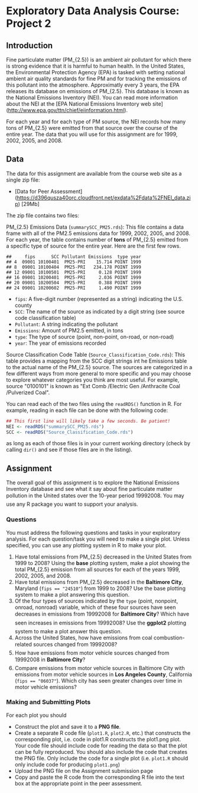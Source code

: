 Exploratory Data Analysis Course: Project 2
========================================================


Introduction
-------------

Fine particulate matter (PM_{2.5}) is an ambient air pollutant for which there is strong evidence that it is harmful to human health. In the United States, the Environmental Protection Agency (EPA) is tasked with setting national ambient air quality standards for fine PM and for tracking the emissions of this pollutant into the atmosphere. Approximatly every 3 years, the EPA releases its database on emissions of PM_{2.5}. This database is known as the National Emissions Inventory (NEI). You can read more information about the NEI at the [EPA National Emissions Inventory web site] (http://www.epa.gov/ttn/chief/eiinformation.html).

For each year and for each type of PM source, the NEI records how many tons of PM_{2.5} were emitted from that source over the course of the entire year. The data that you will use for this assignment are for 1999, 2002, 2005, and 2008.

Data
---------

The data for this assignment are available from the course web site as a single zip file:

* [Data for Peer Assessment] (https://d396qusza40orc.cloudfront.net/exdata%2Fdata%2FNEI_data.zip) [29Mb]

The zip file contains two files:

PM_{2.5} Emissions Data (``summarySCC_PM25.rds``): This file contains a data frame with all of the PM2.5 emissions data for 1999, 2002, 2005, and 2008. For each year, the table contains number of **tons** of PM_{2.5} emitted from a specific type of source for the entire year. Here are the first few rows.


```
##     fips      SCC Pollutant Emissions  type year
## 4  09001 10100401  PM25-PRI    15.714 POINT 1999
## 8  09001 10100404  PM25-PRI   234.178 POINT 1999
## 12 09001 10100501  PM25-PRI     0.128 POINT 1999
## 16 09001 10200401  PM25-PRI     2.036 POINT 1999
## 20 09001 10200504  PM25-PRI     0.388 POINT 1999
## 24 09001 10200602  PM25-PRI     1.490 POINT 1999
```


* ``fips``: A five-digit number (represented as a string) indicating the U.S. county
* ``SCC``: The name of the source as indicated by a digit string (see source code classification table)
* ``Pollutant``: A string indicating the pollutant
* ``Emissions``: Amount of PM2.5 emitted, in tons
* ``type``: The type of source (point, non-point, on-road, or non-road)
* ``year``: The year of emissions recorded

Source Classification Code Table (``Source_Classification_Code.rds``): This table provides a mapping from the SCC digit strings int he Emissions table to the actual name of the PM_{2.5} source. The sources are categorized in a few different ways from more general to more specific and you may choose to explore whatever categories you think are most useful. For example, source "0100101" is known as "Ext Comb /Electric Gen /Anthracite Coal /Pulverized Coal".

You can read each of the two files using the ``readRDS()`` function in R. For example, reading in each file can be done with the following code:


```r
## This first line will likely take a few seconds. Be patient!
NEI <- readRDS("summarySCC_PM25.rds")
SCC <- readRDS("Source_Classification_Code.rds")
```


as long as each of those files is in your current working directory (check by calling ``dir()`` and see if those files are in the listing).

Assignment
---------------

The overall goal of this assignment is to explore the National Emissions Inventory database and see what it say about fine particulate matter pollution in the United states over the 10-year period 19992008. You may use any R package you want to support your analysis.

### Questions

You must address the following questions and tasks in your exploratory analysis. For each question/task you will need to make a single plot. Unless specified, you can use any plotting system in R to make your plot.

1. Have total emissions from PM_{2.5} decreased in the United States from 1999 to 2008? Using the **base** plotting system, make a plot showing the total PM_{2.5} emission from all sources for each of the years 1999, 2002, 2005, and 2008.
2. Have total emissions from PM_{2.5} decreased in the **Baltimore City**, Maryland (``fips == "24510"``) from 1999 to 2008? Use the base plotting system to make a plot answering this question.
3. Of the four types of sources indicated by the ``type`` (point, nonpoint, onroad, nonroad) variable, which of these four sources have seen decreases in emissions from 19992008 for **Baltimore City**? Which have seen increases in emissions from 19992008? Use the **ggplot2** plotting system to make a plot answer this question.
4. Across the United States, how have emissions from coal combustion-related sources changed from 19992008?
5. How have emissions from motor vehicle sources changed from 19992008 in **Baltimore City**?
6. Compare emissions from motor vehicle sources in Baltimore City with emissions from motor vehicle sources in **Los Angeles County**, California (``fips == "06037"``). Which city has seen greater changes over time in motor vehicle emissions?

### Making and Submitting Plots

For each plot you should

* Construct the plot and save it to a **PNG file**.
* Create a separate R code file (``plot1.R``, ``plot2.R``, etc.) that constructs the corresponding plot, i.e. code in plot1.R constructs the plot1.png plot. Your code file should include code for reading the data so that the plot can be fully reproduced. You should also include the code that creates the PNG file. Only include the code for a single plot (i.e. ``plot1.R`` should only include code for producing ``plot1.png``)
* Upload the PNG file on the Assignment submission page
* Copy and paste the R code from the corresponding R file into the text box at the appropriate point in the peer assessment.
